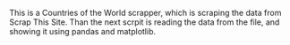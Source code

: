 This is a Countries of the World scrapper, which is scraping the data from Scrap This Site.
Than the next scrpit is reading the data from the file, and showing it using pandas and matplotlib.